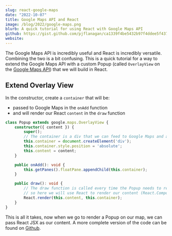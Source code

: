 ```yaml
---
slug: react-google-maps
date: "2022-10-07"
title: Google Maps API and React
image: /blog/2022/google-maps.png
blurb: A quick tutorial for using React with Google Maps API
github: https://gist.github.com/pjflanagan/ca1339f4be5432b97f4ddee5f4371642
website: 
---
```


The Google Maps API is incredibly useful and React is incredibly versatile. Combining the two is a bit confusing. This is a quick tutorial for a way to extend the Google Maps API with a custom Popup (called `OverlayView` on the [Google Maps API](https://developers.google.com/maps/documentation/javascript/customoverlays)) that we will build in React.

## Extend Overlay View

In the constructor, create a `container` that will be:
- passed to Google Maps in the `onAdd` function
- and will render our React `content` in the `draw` function

```ts
class Popup extends google.maps.OverlayView {
    constructor({ content }) {
        super();
        // The container is a div that we can feed to Google Maps and attach our React content to
        this.container = document.createElement('div');
        this.container.style.position = 'absolute';
        this.content = content;
    }

    public onAdd(): void {
        this.getPanes().floatPane.appendChild(this.container);
    }

    public draw(): void {
        // The draw function is called every time the Popup needs to render 
        // so here we will use React to render our content (React.Component) 
        React.render(this.content, this.container);
    }
}
```

This is all it takes, now when we go to render a Popup on our map, we can pass React JSX as our content. A more complete version of the code can be found on [Github](https://gist.github.com/pjflanagan/ca1339f4be5432b97f4ddee5f4371642).

